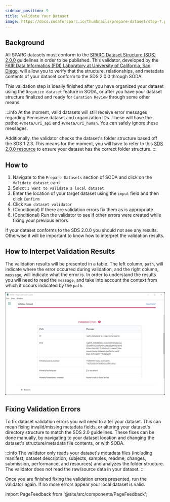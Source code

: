 ```yaml
---
sidebar_position: 9
title: Validate Your Dataset
image: https://docs.sodaforsparc.io/thumbnails/prepare-dataset/step-7.png
---
```


## Background 

All SPARC datasets must conform to the [SPARC Dataset Structure (SDS) 2.0.0](https://sparc.science/help/3FXikFXC8shPRd8xZqhjVT) guidelines in order to be published. This validator, developed by the [FAIR Data Informatics (FDI) Laboratory at University of California, San Diego](https://www.fdilab.org/), will allow you to verify that the structure, relationships, and metadata contents of your dataset conform to the SDS 2.0.0 through SODA. 

This validation step is ideally finished after you have organized your dataset using the `Organize dataset` feature in SODA, or after you have your dataset structure finalized and ready for `Curation Review` through some other means.

:::info
At the moment, valid datasets will still receive error messages regarding Pennsieve dataset and organization IDs. These will have the paths: `#/meta/uri_api` and `#/meta/uri_human`. You can safely ignore these messages.

Additionally, the validator checks the dataset's folder structure based off the SDS 1.2.3. This means for the moment, you will have to refer to this [SDS 2.0.0 resource](https://docs.google.com/presentation/d/1YbgoI8hpMLVR5eF6DHciQ4mHlgHTuufD/edit#slide=id.p76) to ensure your dataset has the correct folder structure.
:::

## How to

1. Navigate to the `Prepare Datasets` section of SODA and click on the `Validate dataset` card
2. Select `I want to validate a local dataset`
3. Enter the location of your target dataset using the `input` field and then click `Confirm`
4. Click `Run dataset validator`
5. (Conditional) If there are validation errors fix them as is appropriate
6. (Conditional) Run the validator to see if other errors were created while fixing your previous errors

If your dataset conforms to the SDS 2.0.0 you should not see any results. Otherwise it will be important to know how to interpret the validation results.


## How to Interpet Validation Results

The validation results will be presented in a table. The left column, `path`,  will indicate where the error occurred during validation, and the right column, `message`,  will indicate what the error is. In order to understand the results you will need to read the `message`, and take into account the context from which it occurs indicated by the `path`.

![](https://github.com/fairdataihub/SODA-for-SPARC/blob/main/docs/documentation/Prepare-dataset/Specify-files/validation-table.png?raw=true)


## Fixing Validation Errors

To fix dataset validation errors you will need to alter your dataset. This can mean fixing invalid/missing metadata fields, or altering your dataset's directory structure to match the SDS 2.0 guidelines. These fixes can be done manually, by navigating to your dataset location and changing the dataset's structure/metadata file contents, or with SODA. 

:::info
The validator only reads your dataset's metadata files (including manifest, dataset description, subjects, samples, readme, changes, submission, performance, and resources) and analyzes the folder structure. The validator does not read the raw/source data in your dataset.
:::

Once you are finished fixing the validation errors presented, run the validator again. If no more errors appear your local dataset is valid. 



import PageFeedback from '@site/src/components/PageFeedback';

<PageFeedback />